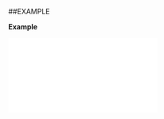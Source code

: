 

##EXAMPLE

**Example**

![](../../Examples/vbs/ClientScript.OnFindFreetextContactViewShown.vbs.txt)





